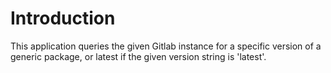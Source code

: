 # Introduction
This application queries the given Gitlab instance for a specific version of a generic package, or latest if the given version string is 'latest'.
